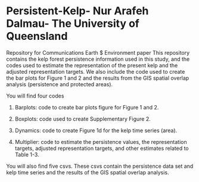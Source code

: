 # Persistent-Kelp- Nur Arafeh Dalmau- The University of Queensland
Repository for Communications Earth $ Environment paper
This repository contains the kelp forest persistence information used in this study, and the codes used to estimate the representation of the present kelp and the adjusted representation targets. We also include the code used to create the bar plots for Figure 1 and 2 and the
results from the GIS spatial overlap analysis (persistence and protected areas).

You will find four codes

1) Barplots: code to create bar plots figure for Figure 1 and 2. 

2) Boxplots: code used to create Supplementary Figure 2.

3) Dynamics: code to create Figure 1d for the kelp time series (area).

4) Multiplier: code to estimate the persistence values,  the representation targets, 
adjusted representation targets, and other estimates related to Table 1-3.

You will also find five csvs. These csvs contain the persistence data set and kelp time series and the results of the GIS spatial overlap analysis.
